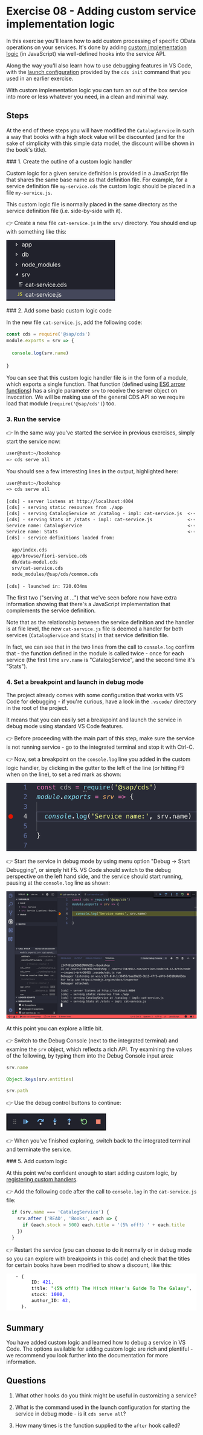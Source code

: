 # Exercise 08 - Adding custom service implementation logic

In this exercise you'll learn how to add custom processing of specific OData operations on your services. It's done by adding [custom implementation logic](https://help.sap.com/viewer/65de2977205c403bbc107264b8eccf4b/Cloud/en-US/68af515a26d944c38d81fd92ad33681e.html) (in JavaScript) via well-defined hooks into the service API.

Along the way you'll also learn how to use debugging features in VS Code, with the [launch configuration](https://code.visualstudio.com/docs/editor/debugging#_launch-configurations) provided by the `cds init` command that you used in an earlier exercise.

With custom implementation logic you can turn an out of the box service into more or less whatever you need, in a clean and minimal way.


## Steps

At the end of these steps you will have modified the `CatalogService` in such a way that books with a high stock value will be discounted (and for the sake of simplicity with this simple data model, the discount will be shown in the book's title).


### 1. Create the outline of a custom logic handler

Custom logic for a given service definition is provided in a JavaScript file that shares the same base name as that definition file. For example, for a service definition file `my-service.cds` the custom logic should be placed in a file `my-service.js`.

This custom logic file is normally placed in the same directory as the service definition file (i.e. side-by-side with it).

:point_right: Create a new file `cat-service.js` in the `srv/` directory. You should end up with something like this:

![handlers directory](handlers-dir.png)


### 2. Add some basic custom logic code

In the new file `cat-service.js`, add the following code:

```javascript
const cds = require('@sap/cds')
module.exports = srv => {

  console.log(srv.name)

}
```

You can see that this custom logic handler file is in the form of a module, which exports a single function. That function (defined using [ES6 arrow functions](https://developer.mozilla.org/en-US/docs/Web/JavaScript/Reference/Functions/Arrow_functions)) has a single parameter `srv` to receive the server object on invocation. We will be making use of the general CDS API so we require load that module (`require('@sap/cds')`) too.


### 3. Run the service

:point_right: In the same way you've started the service in previous exercises, simply start the service now:

```sh
user@host:~/bookshop
=> cds serve all
```

You should see a few interesting lines in the output, highlighted here:

```
user@host:~/bookshop
=> cds serve all

[cds] - server listens at http://localhost:4004
[cds] - serving static resources from ./app
[cds] - serving CatalogService at /catalog - impl: cat-service.js  <--
[cds] - serving Stats at /stats - impl: cat-service.js             <--
Service name: CatalogService                                       <--
Service name: Stats                                                <--
[cds] - service definitions loaded from:

  app/index.cds
  app/browse/fiori-service.cds
  db/data-model.cds
  srv/cat-service.cds
  node_modules/@sap/cds/common.cds

[cds] - launched in: 720.034ms
```

The first two ("serving <service> at <endpoint> ...") that we've seen before now have extra information showing that there's a JavaScript implementation that complements the service definition.

Note that as the relationship between the service definition and the handler is at file level, the new `cat-service.js` file is deemed a handler for both services (`CatalogService` and `Stats`) in that service definition file.

In fact, we can see that in the two lines from the call to `console.log` confirm that - the function defined in the module is called twice - once for each service (the first time `srv.name` is "CatalogService", and the second time it's "Stats").


### 4. Set a breakpoint and launch in debug mode

The project already comes with some configuration that works with VS Code for debugging - if you're curious, have a look in the `.vscode/` directory in the root of the project.

It means that you can easily set a breakpoint and launch the service in debug mode using standard VS Code features.

:point_right: Before proceeding with the main part of this step, make sure the service is not running service - go to the integrated terminal and stop it with Ctrl-C.

:point_right: Now, set a breakpoint on the `console.log` line you added in the custom logic handler, by clicking in the gutter to the left of the line (or hitting F9 when on the line), to set a red mark as shown:

![breakpoint set](breakpoint-set.png)

:point_right: Start the service in debug mode by using menu option "Debug -> Start Debugging", or simply hit F5. VS Code should switch to the debug perspective on the left hand side, and the service should start running, pausing at the `console.log` line as shown:

![running in debug mode](running-debug.png)

At this point you can explore a little bit.

:point_right: Switch to the Debug Console (next to the integrated terminal) and examine the `srv` object, which reflects a rich API. Try examining the values of the following, by typing them into the Debug Console input area:

```javascript
srv.name
```

```javascript
Object.keys(srv.entities)
```

```javascript
srv.path
```

:point_right: Use the debug control buttons to continue:

![debug control buttons](debug-buttons.png)


:point_right: When you've finished exploring, switch back to the integrated terminal and terminate the service.


### 5. Add custom logic

At this point we're confident enough to start adding custom logic, by [registering custom handlers](https://help.sap.com/viewer/65de2977205c403bbc107264b8eccf4b/Cloud/en-US/94c7b69cc4584a1a9dfd9cb2da295d5e.html).

:point_right: Add the following code after the call to `console.log` in the `cat-service.js` file:

```js
  if (srv.name === 'CatalogService') {
    srv.after ('READ', 'Books', each => {
      if (each.stock > 500) each.title = '(5% off!) ' + each.title
    })
  }
```

:point_right: Restart the service (you can choose to do it normally or in debug mode so you can explore with breakpoints in this code) and check that the titles for certain books have been modified to show a discount, like this:

![discount showing](discount.png)


## Summary

You have added custom logic and learned how to debug a service in VS Code. The options available for adding custom logic are rich and plentiful - we recommend you look further into the documentation for more information.


## Questions

1. What other hooks do you think might be useful in customizing a service?

1. What is the command used in the launch configuration for starting the service in debug mode - is it `cds serve all`?

1. How many times is the function supplied to the `after` hook called?

